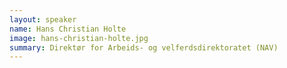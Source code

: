 ```yaml
---
layout: speaker
name: Hans Christian Holte
image: hans-christian-holte.jpg
summary: Direktør for Arbeids- og velferdsdirektoratet (NAV)
---
```


